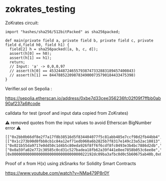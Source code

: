 # zokrates_testing

ZoKrates circuit:

```solidity
import "hashes/sha256/512bitPacked" as sha256packed;

def main(private field a, private field b, private field c, private field d,field h0, field h1) {
  field[2] h = sha256packed([a, b, c, d]);
  assert(h[0] == h0);
  assert(h[1] == h1);
  return;
  // Input: 'a' -> 0,0,0,97
  // assert(h[0] == 45324487246557938747332883189457400843)
  // assert(h[1] == 84478852209878349000735790184433475398)
}
```

Verifier.sol on Sepolia :

https://sepolia.etherscan.io/address/0xbe7d33cee356236fc02f09f7ffbb0ab90af237a6#code

calldata for test (proof and input data copied from ZoKrates)

:warning: removed quotes from the input values to avoid Etherscan BigNumber error :warning:

```solidity
[["0x2bb0b66df8e2f7a17f8b38516d5f834404077f5c81abb485e7ccf98d2fb44bb4","0x1a7480811eea3b13dfe57a8760ce8a2560ad3e7e07754572eec9a9420f338d59"],[["0x1c273b90d0fbb8cb1c84a12ef71edb960a6b2825b7f8317e149c23a52ac10813","0x2822f95ca4abb1b86dc009432b7302e4e873bafa1698e963c5f783767019bd95"],["0x021b55da9717e0dd50c1d4b5c80eda926f8ff6f6cdf8fc0493e3b4bc7886d2db","0x21e02130eba51672a5b374df9bc6af5f1117dac631523a77dc9c6dceba17a1a3"]],["0x0a59fa02e772c30585c0cd31c527badea18fb62a39f441e8ee7858b053c6ee8e","0x13025f0f572a08198f27ef168313d5516c8c041efea6ba9fcfb609d8a41a6208"]],[0x0000000000000000000000000000000022192dc09ba3afbc0d0c5b60675ab40b,0x000000000000000000000000000000003f8e08fd3897de4e81a37a4752805f46]
```

Proof of x from H(x) using zkSnarks for Solidity Smart Contracts 

https://www.youtube.com/watch?v=NMa479P8r0Y
